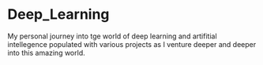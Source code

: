 # Deep_Learning
My personal journey into tge world of deep learning and artifitial intellegence populated with various projects as I venture deeper and deeper into this amazing world. 
